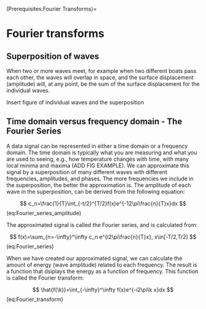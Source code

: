 (Prerequisites:Fourier Transforms)=
# Fourier transforms

## Superposition of waves
When two or more waves meet, for example when two different boats pass each other, the waves will overlap in space, and the surface displacement (amplitude) will, at any point, be the sum of the surface displacement for the individual waves.

Insert figure of individual waves and the superposition

## Time domain versus frequency domain - The Fourier Series

A data signal can be represented in either a time domain or a frequency domain. The time domain is typically what you are measuring and what you are used to seeing, e.g., how temperature changes with time, with many local minima and maxima (ADD FIG EXAMPLE). We can approximate this signal by a superposition of many different waves with different frequencies, amplitudes, and phases. The more frequencies we include in the superposition, the better the approximation is. The amplitude of each wave in the superposition, can be derived from the following equation:

$$
c_n=\frac{1}{T}\int_{-t/2}^{T/2}f(x)e^{-12\pi\frac{n}{T}x}dx
$$ (eq:Fourier_series_amplitude)

The approximated signal is called the Fourier series, and is calculated from:

$$
f(x)=\sum_{n=-\infty}^\infty c_n e^{i2\pi\frac{n}{T}x}, x\in[-T/2,T/2]
$$ (eq:Fourier_series)

When we have created our approximated signal, we can calculate the amount of energy (wave amplitude) related to each frequency. The result is a function that dsiplays the energy as a function of frequency. This function is called the Fourier transform:

$$
\hat{f(\k)}=\int_{-\infty}^\infty f(x)e^{-i2\pi\k x}dx
$$ (eq:Fourier_transform)
